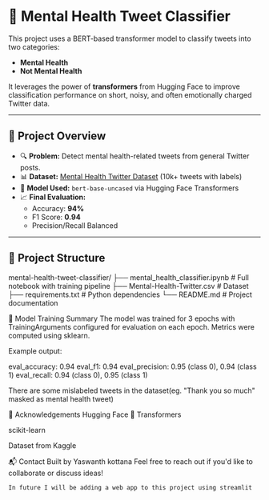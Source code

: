 # 🧠 Mental Health Tweet Classifier

This project uses a BERT-based transformer model to classify tweets into two categories:
- **Mental Health**
- **Not Mental Health**

It leverages the power of **transformers** from Hugging Face to improve classification performance on short, noisy, and often emotionally charged Twitter data.

---

## 📌 Project Overview

- 🔍 **Problem:** Detect mental health-related tweets from general Twitter posts.
- 📊 **Dataset:** [Mental Health Twitter Dataset](https://www.kaggle.com/datasets/infamouscoder/mental-health-social-media) (10k+ tweets with labels)
- 🤖 **Model Used:** `bert-base-uncased` via Hugging Face Transformers
- 📈 **Final Evaluation:**
  - Accuracy: **94%**
  - F1 Score: **0.94**
  - Precision/Recall Balanced

---

## 📂 Project Structure

mental-health-tweet-classifier/
├── mental_health_classifier.ipynb # Full notebook with training pipeline
├── Mental-Health-Twitter.csv # Dataset
├── requirements.txt # Python dependencies
└── README.md # Project documentation

🧪 Model Training Summary
The model was trained for 3 epochs with TrainingArguments configured for evaluation on each epoch. Metrics were computed using sklearn.

Example output:

eval_accuracy: 0.94
eval_f1: 0.94
eval_precision: 0.95 (class 0), 0.94 (class 1)
eval_recall:    0.94 (class 0), 0.95 (class 1)

There are some mislabeled tweets in the dataset(eg. "Thank you so much" masked as mental health tweet)

🙌 Acknowledgements
Hugging Face 🤗 Transformers

scikit-learn

Dataset from Kaggle

📬 Contact
Built by Yaswanth kottana
Feel free to reach out if you'd like to collaborate or discuss ideas!

`In future I will be adding a web app to this project using streamlit`